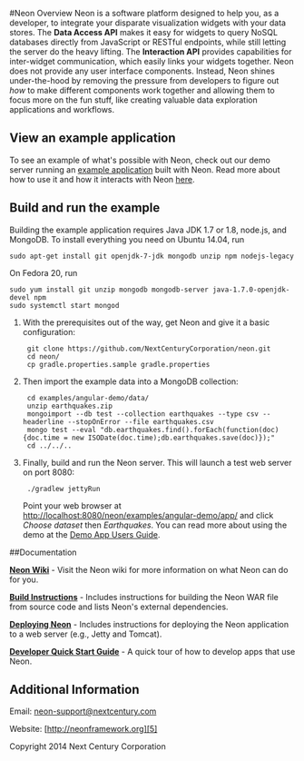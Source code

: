 #Neon Overview
Neon is a software platform designed to help you, as a developer, to integrate your disparate visualization widgets with your data stores. The **Data Access API** makes it easy for widgets to query NoSQL databases directly from JavaScript or RESTful endpoints, while still letting the server do the heavy lifting. The **Interaction API** provides capabilities for inter-widget communication, which easily links your widgets together. Neon does not provide any user interface components. Instead, Neon shines under-the-hood by removing the pressure from developers to figure out *how* to make different components work together and allowing them to focus more on the fun stuff, like creating valuable data exploration applications and workflows.

## View an example application
To see an example of what's possible with Neon, check out our demo server running an [example application](http://54.88.152.130:8080/neon-examples/angular-demo/app/) built with Neon. Read more about how to use it and how it interacts with Neon [here](https://github.com/NextCenturyCorporation/neon/wiki/Demo-App-QuickStart-Guide).

## Build and run the example
Building the example application requires Java JDK 1.7 or 1.8, node.js, and MongoDB. To install everything you need on Ubuntu 14.04, run

    sudo apt-get install git openjdk-7-jdk mongodb unzip npm nodejs-legacy

On Fedora 20, run

    sudo yum install git unzip mongodb mongodb-server java-1.7.0-openjdk-devel npm
    sudo systemctl start mongod

1. With the prerequisites out of the way, get Neon and give it a basic configuration:

        git clone https://github.com/NextCenturyCorporation/neon.git
        cd neon/
        cp gradle.properties.sample gradle.properties

2. Then import the example data into a MongoDB collection:

        cd examples/angular-demo/data/
        unzip earthquakes.zip
        mongoimport --db test --collection earthquakes --type csv --headerline --stopOnError --file earthquakes.csv
        mongo test --eval "db.earthquakes.find().forEach(function(doc){doc.time = new ISODate(doc.time);db.earthquakes.save(doc)});"
        cd ../../..

3. Finally, build and run the Neon server. This will launch a test web server on port 8080:

        ./gradlew jettyRun
    Point your web browser at [http://localhost:8080/neon/examples/angular-demo/app/][demo]
    and click *Choose dataset* then *Earthquakes*. You can read more about using the demo at the
    [Demo App Users Guide][demo-guide].
    
[demo]: http://localhost:8080/neon/examples/angular-demo/app/
[demo-guide]: https://github.com/NextCenturyCorporation/neon/wiki/Demo-App-User-Guide

##Documentation

**[Neon Wiki][1]** - Visit the Neon wiki for more information on what Neon can do for you.

**[Build Instructions][2]** - Includes instructions for building the Neon WAR file from source code and lists Neon's external dependencies.

**[Deploying Neon][3]** - Includes instructions for deploying the Neon application to a web server (e.g., Jetty and Tomcat).

**[Developer Quick Start Guide][4]** - A quick tour of how to develop apps that use Neon.

## Additional Information

Email: neon-support@nextcentury.com

Website: [http://neonframework.org][5]

Copyright 2014 Next Century Corporation

[1]: https://github.com/NextCenturyCorporation/neon/wiki
[2]: https://github.com/NextCenturyCorporation/neon/wiki/Build-Instructions
[3]: https://github.com/NextCenturyCorporation/neon/wiki/Deploying-Neon
[4]: https://github.com/NextCenturyCorporation/neon/wiki/Developer-Quick-Start-Guide
[5]: http://neonframework.org

